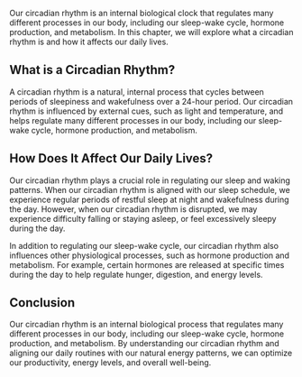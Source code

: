 
Our circadian rhythm is an internal biological clock that regulates many different processes in our body, including our sleep-wake cycle, hormone production, and metabolism. In this chapter, we will explore what a circadian rhythm is and how it affects our daily lives.

What is a Circadian Rhythm?
---------------------------

A circadian rhythm is a natural, internal process that cycles between periods of sleepiness and wakefulness over a 24-hour period. Our circadian rhythm is influenced by external cues, such as light and temperature, and helps regulate many different processes in our body, including our sleep-wake cycle, hormone production, and metabolism.

How Does It Affect Our Daily Lives?
-----------------------------------

Our circadian rhythm plays a crucial role in regulating our sleep and waking patterns. When our circadian rhythm is aligned with our sleep schedule, we experience regular periods of restful sleep at night and wakefulness during the day. However, when our circadian rhythm is disrupted, we may experience difficulty falling or staying asleep, or feel excessively sleepy during the day.

In addition to regulating our sleep-wake cycle, our circadian rhythm also influences other physiological processes, such as hormone production and metabolism. For example, certain hormones are released at specific times during the day to help regulate hunger, digestion, and energy levels.

Conclusion
----------

Our circadian rhythm is an internal biological process that regulates many different processes in our body, including our sleep-wake cycle, hormone production, and metabolism. By understanding our circadian rhythm and aligning our daily routines with our natural energy patterns, we can optimize our productivity, energy levels, and overall well-being.
